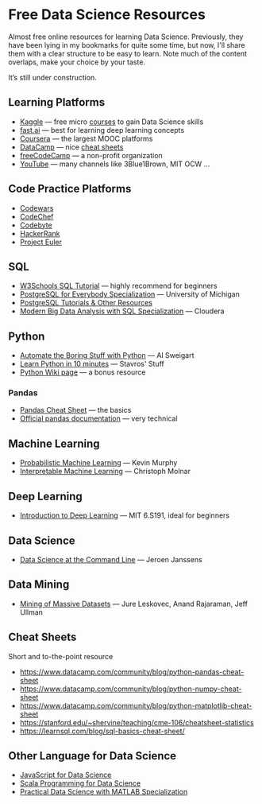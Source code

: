 # Free Data Science Resources

Almost free online resources for learning Data Science. Previously, they have been lying in my bookmarks for quite some time, but now, I'll share them with a clear structure to be easy to learn. Note much of the content overlaps, make your choice by your taste.

It’s still under construction.

## Learning Platforms

- [Kaggle](https://www.kaggle.com/) — free micro [courses](https://www.kaggle.com/learn) to gain Data Science skills
- [fast.ai](https://www.fast.ai/) — best for learning deep learning concepts
- [Coursera](https://www.coursera.org/) — the largest MOOC platforms
- [DataCamp](https://www.datacamp.com/) — nice [cheat sheets](https://www.datacamp.com/community/data-science-cheatsheets)
- [freeCodeCamp](https://www.freecodecamp.org/) — a non-profit organization
- [YouTube](https://www.youtube.com/) — many channels like 3Blue1Brown, MIT OCW ...

## Code Practice Platforms

- [Codewars](https://www.codewars.com/)
- [CodeChef](https://www.codechef.com/)
- [Codebyte](https://coderbyte.com/)
- [HackerRank](https://www.hackerrank.com/)
- [Project Euler](https://projecteuler.net/)

## SQL

- [W3Schools SQL Tutorial](https://www.w3schools.com/sql/) — highly recommend for beginners
- [PostgreSQL for Everybody Specialization](https://www.coursera.org/specializations/postgresql-for-everybody) — University of Michigan
- [PostgreSQL Tutorials & Other Resources](https://www.postgresql.org/docs/online-resources/)
- [Modern Big Data Analysis with SQL Specialization](https://www.coursera.org/specializations/cloudera-big-data-analysis-sql) — Cloudera

## Python

- [Automate the Boring Stuff with Python](https://automatetheboringstuff.com/) — Al Sweigart
- [Learn Python in 10 minutes](https://www.stavros.io/tutorials/python/) — Stavros' Stuff
- [Python Wiki page](https://wiki.python.org/moin/BeginnersGuide/Programmers) — a bonus resource

<!-- - [Python Programming Tutorials](https://pythonprogramming.net/) — [YouTube Videos](https://www.youtube.com/c/sentdex)
-->

### Pandas

- [Pandas Cheat Sheet](https://github.com/pandas-dev/pandas/blob/master/doc/cheatsheet/Pandas_Cheat_Sheet.pdf) — the basics
- [Official pandas documentation](https://pandas.pydata.org/pandas-docs/stable/index.html) — very technical

## Machine Learning

- [Probabilistic Machine Learning](https://probml.github.io/pml-book/) — Kevin Murphy
- [Interpretable Machine Learning](https://christophm.github.io/interpretable-ml-book/) — Christoph Molnar

## Deep Learning

- [Introduction to Deep Learning](http://introtodeeplearning.com/) — MIT 6.S191, ideal for beginners

## Data Science

- [Data Science at the Command Line](https://www.datascienceatthecommandline.com/) — Jeroen Janssens

## Data Mining

- [Mining of Massive Datasets](http://www.mmds.org/) — Jure Leskovec, Anand Rajaraman, Jeff Ullman

## Cheat Sheets

Short and to-the-point resource

- <https://www.datacamp.com/community/blog/python-pandas-cheat-sheet>
- <https://www.datacamp.com/community/blog/python-numpy-cheat-sheet>
- <https://www.datacamp.com/community/blog/python-matplotlib-cheat-sheet>
- <https://stanford.edu/~shervine/teaching/cme-106/cheatsheet-statistics>
- <https://learnsql.com/blog/sql-basics-cheat-sheet/>

## Other Language for Data Science

- [JavaScript for Data Science](https://js4ds.org/)
- [Scala Programming for Data Science](https://cognitiveclass.ai/learn/scala)
- [Practical Data Science with MATLAB Specialization](https://www.coursera.org/specializations/practical-data-science-matlab)
